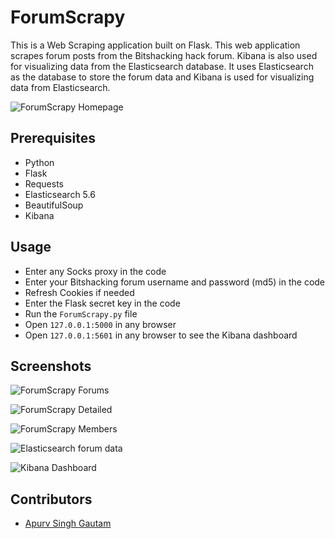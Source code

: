 # ForumScrapy

This is a Web Scraping application built on Flask. This web application scrapes forum posts from the Bitshacking hack forum. Kibana is also used for visualizing data from the Elasticsearch database. It uses Elasticsearch as the database to store the forum data and Kibana is used for visualizing data from Elasticsearch.

![ForumScrapy Homepage](https://user-images.githubusercontent.com/20106707/78077966-5a35d000-7377-11ea-8eac-c39b8c8b12f4.png)


## Prerequisites

- Python
- Flask
- Requests
- Elasticsearch 5.6
- BeautifulSoup
- Kibana


## Usage

- Enter any Socks proxy in the code 
- Enter your Bitshacking forum username and password (md5) in the code
- Refresh Cookies if needed
- Enter the Flask secret key in the code
- Run the `ForumScrapy.py` file
- Open `127.0.0.1:5000` in any browser
- Open `127.0.0.1:5601` in any browser to see the Kibana dashboard


## Screenshots

![ForumScrapy Forums](https://user-images.githubusercontent.com/20106707/78077985-628e0b00-7377-11ea-9d4d-8baf655cd746.png)

![ForumScrapy Detailed](https://user-images.githubusercontent.com/20106707/78077992-6457ce80-7377-11ea-87c8-762d94e75825.png)

![ForumScrapy Members](https://user-images.githubusercontent.com/20106707/78077996-66219200-7377-11ea-94e3-e3d2ae14a2f4.png)

![Elasticsearch forum data](https://user-images.githubusercontent.com/20106707/78078186-b0a30e80-7377-11ea-8527-3b46fcccc190.png)

![Kibana Dashboard](https://user-images.githubusercontent.com/20106707/78078189-b1d43b80-7377-11ea-99b4-af4989c6ca7a.png)

## Contributors

- [Apurv Singh Gautam](https://apurvsinghgautam.me)
